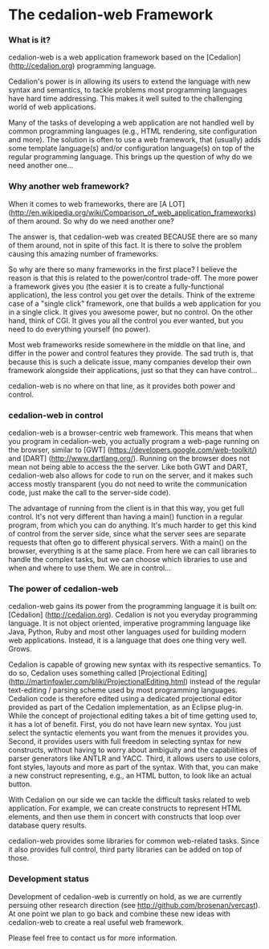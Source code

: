 The cedalion-web Framework
===

### What is it?
cedalion-web is a web application framework based on the [Cedalion] (http://cedalion.org) programming language.

Cedalion's power is in allowing its users to extend the language with new syntax and semantics, 
to tackle problems most programming languages have hard time addressing.
This makes it well suited to the challenging world of web applications.

Many of the tasks of developing a web application are not handled well by common programming languages
(e.g., HTML rendering, site configuration and more).
The solution is often to use a web framework, that (usually) adds some template language(s) 
and/or configuration language(s) on top of the regular programming language.
This brings up the question of why do we need another one...

### Why another web framework?
When it comes to web frameworks, there are [A LOT] (http://en.wikipedia.org/wiki/Comparison_of_web_application_frameworks) of them around.
So why do we need another one?

The answer is, that cedalion-web was created BECAUSE there are so many of them around, not in spite of this fact. It is there to solve the
problem causing this amazing number of frameworks.

So why are there so many frameworks in the first place? I believe the reason is that this is related to the power/control trade-off.
The more power a framework gives you (the easier it is to create a fully-functional application), the less control you get over the details.
Think of the extreme case of a "single click" framework, one that builds a web application for you in a single click.
It gives you awesome power, but no control. 
On the other hand, think of CGI. It gives you all the control you ever wanted, but you need to do everything yourself (no power).

Most web frameworks reside somewhere in the middle on that line, and differ in the power and control features they provide.
The sad truth is, that because this is such a delicate issue, many companies develop their own framework alongside their applications,
just so that they can have control...

cedalion-web is no where on that line, as it provides both power and control.

### cedalion-web in control
cedalion-web is a browser-centric web framework.
This means that when you program in cedalion-web, you actually program a web-page running on the browser, 
similar to [GWT] (https://developers.google.com/web-toolkit/) and [DART] (http://www.dartlang.org/).
Running on the browser does not mean not being able to access the the server. Like both GWT and DART, cedalion-web also allows for
code to run on the server, and it makes such access mostly transparent (you do not need to write the communication code, just make the call
to the server-side code).

The advantage of running from the client is in that this way, you get full control. It's not very different than having a main() function in
a regular program, from which you can do anything. It's much harder to get this kind of control from the server side, since what the server sees
are separate requests that often go to different physical servers. With a main() on the browser, everything is at the same place.
From here we can call libraries to handle the complex tasks, but we can choose which libraries to use and when and where to use them.
We are in control...

### The power of cedalion-web
cedalion-web gains its power from the programming language it is built on: [Cedalion] (http://cedalion.org).
Cedalion is not you everyday programming language. It is not object oriented, imperative programming language like Java, Python, Ruby
and most other languages used for building modern web applications.
Instead, it is a language that does one thing very well. Grows.

Cedalion is capable of growing new syntax with its respective semantics.
To do so, Cedalion uses something called [Projectional Editing] (http://martinfowler.com/bliki/ProjectionalEditing.html) instead of the regular
text-editing / parsing scheme used by most programming languages. Cedalion code is therefore edited using a dedicated projectional editor
provided as part of the Cedalion implementation, as an Eclipse plug-in.
While the concept of projectional editing takes a bit of time getting used to, it has a lot of benefit.
First, you do not have learn new syntax. You just select the syntactic elements you want from the menues it provides you.
Second, it provides users with full freedom in selecting syntax for new constructs, without having to worry about 
ambiguity and the capabilities of parser generators like ANTLR and YACC.
Third, it allows users to use colors, font styles, layouts and more as part of the syntax.
With that, you can make a new construct representing, e.g., an HTML button, to look like an actual button.

With Cedalion on our side we can tackle the difficult tasks related to web application. For example, we can create constructs to represent
HTML elements, and then use them in concert with constructs that loop over database query results.

cedalion-web provides some libraries for common web-related tasks. Since it also provides full control, third party libraries can be added
on top of those.

### Development status
Development of cedalion-web is currently on hold, as we are currently persuing other research direction (see http://github.com/brosenan/vercast).  At one point we plan to go back and combine these new ideas with cedalion-web to create a real useful web framework.

Please feel free to contact us for more information.

